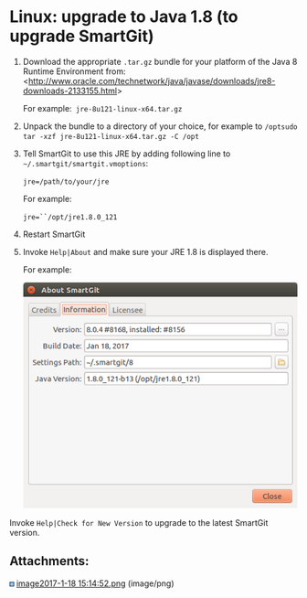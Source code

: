 # Linux: upgrade to Java 1.8 (to upgrade SmartGit)

1.  Download the appropriate `.tar.gz` bundle for your platform of
    the Java 8 Runtime Environment from:
    \<<http://www.oracle.com/technetwork/java/javase/downloads/jre8-downloads-2133155.html>\>  
      
    For example:`  jre-8u121-linux-x64.tar.gz `  
      
2.  Unpack the bundle to a directory of your choice, for example to
    `/optsudo tar -xzf jre-8u121-linux-x64.tar.gz -C /opt`
3.  Tell SmartGit to use this JRE by adding following line to
    `~/.smartgit/smartgit.vmoptions`:  
      
    `jre=/path/to/your/jre`  
      
    For example:  
      
    `jre=``/opt/jre1.8.0_121`
4.  Restart SmartGit
5.  Invoke `Help|About` and make sure your JRE 1.8 is displayed there.  
      
    For example:  
      
    ![](attachments/6979759/6979758.png)  
      

Invoke `Help|Check for New Version` to upgrade to the latest SmartGit
version.  
  

<div class="pageSectionHeader">

## Attachments:

</div>

<div class="greybox" data-align="left">

![](images/icons/bullet_blue.gif) [image2017-1-18
15:14:52.png](attachments/6979759/6979758.png) (image/png)  

</div>
